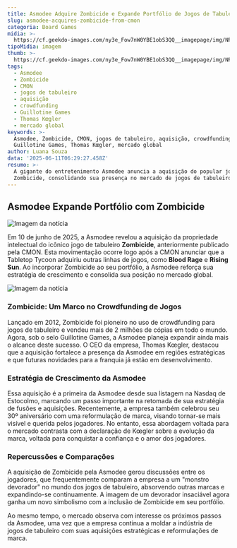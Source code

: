 ```yaml
---
title: Asmodee Adquire Zombicide e Expande Portfólio de Jogos de Tabuleiro
slug: asmodee-acquires-zombicide-from-cmon
categoria: Board Games
midia: >-
  https://cf.geekdo-images.com/ny3e_Fow7nW0YBE1obS3QQ__imagepage/img/NPav3Jdy5EBVi-8MhOinXYh3ST8=/fit-in/900x600/filters:no_upscale():strip_icc()/pic8931016.jpg
tipoMidia: imagem
thumb: >-
  https://cf.geekdo-images.com/ny3e_Fow7nW0YBE1obS3QQ__imagepage/img/NPav3Jdy5EBVi-8MhOinXYh3ST8=/fit-in/900x600/filters:no_upscale():strip_icc()/pic8931016.jpg
tags:
  - Asmodee
  - Zombicide
  - CMON
  - jogos de tabuleiro
  - aquisição
  - crowdfunding
  - Guillotine Games
  - Thomas Kœgler
  - mercado global
keywords: >-
  Asmodee, Zombicide, CMON, jogos de tabuleiro, aquisição, crowdfunding,
  Guillotine Games, Thomas Kœgler, mercado global
author: Luana Souza
data: '2025-06-11T06:29:27.458Z'
resumo: >-
  A gigante do entretenimento Asmodee anuncia a aquisição do popular jogo
  Zombicide, consolidando sua presença no mercado de jogos de tabuleiro.
---
```


## Asmodee Expande Portfólio com Zombicide

![Imagem da notícia](https://cf.geekdo-images.com/jJ5WMYTYUnXnirtbS-Kygg__imagepage/img/rVSaAu_8FZbswFq9zRsH3y06LKA=/fit-in/900x600/filters:no_upscale():strip_icc()/pic8931122.jpg)

Em 10 de junho de 2025, a Asmodee revelou a aquisição da propriedade intelectual do icônico jogo de tabuleiro **Zombicide**, anteriormente publicado pela CMON. Esta movimentação ocorre logo após a CMON anunciar que a Tabletop Tycoon adquiriu outras linhas de jogos, como **Blood Rage** e **Rising Sun**. Ao incorporar Zombicide ao seu portfólio, a Asmodee reforça sua estratégia de crescimento e consolida sua posição no mercado global.

![Imagem da notícia](https://cf.geekdo-images.com/V85QEFghjdnPVSdDBpINFw__imagepage/img/eXcIUU_RmWqxV3l_luQ9y4h_s00=/fit-in/900x600/filters:no_upscale():strip_icc()/pic8931125.jpg)

### Zombicide: Um Marco no Crowdfunding de Jogos

Lançado em 2012, Zombicide foi pioneiro no uso de crowdfunding para jogos de tabuleiro e vendeu mais de 2 milhões de cópias em todo o mundo. Agora, sob o selo Guillotine Games, a Asmodee planeja expandir ainda mais o alcance deste sucesso. O CEO da empresa, Thomas Kœgler, destacou que a aquisição fortalece a presença da Asmodee em regiões estratégicas e que futuras novidades para a franquia já estão em desenvolvimento.

### Estratégia de Crescimento da Asmodee

Essa aquisição é a primeira da Asmodee desde sua listagem na Nasdaq de Estocolmo, marcando um passo importante na retomada de sua estratégia de fusões e aquisições. Recentemente, a empresa também celebrou seu 30º aniversário com uma reformulação de marca, visando tornar-se mais visível e querida pelos jogadores. No entanto, essa abordagem voltada para o mercado contrasta com a declaração de Kœgler sobre a evolução da marca, voltada para conquistar a confiança e o amor dos jogadores.

### Repercussões e Comparações

A aquisição de Zombicide pela Asmodee gerou discussões entre os jogadores, que frequentemente comparam a empresa a um "monstro devorador" no mundo dos jogos de tabuleiro, absorvendo outras marcas e expandindo-se continuamente. A imagem de um devorador insaciável agora ganha um novo simbolismo com a inclusão de Zombicide em seu portfólio.

Ao mesmo tempo, o mercado observa com interesse os próximos passos da Asmodee, uma vez que a empresa continua a moldar a indústria de jogos de tabuleiro com suas aquisições estratégicas e reformulações de marca.

